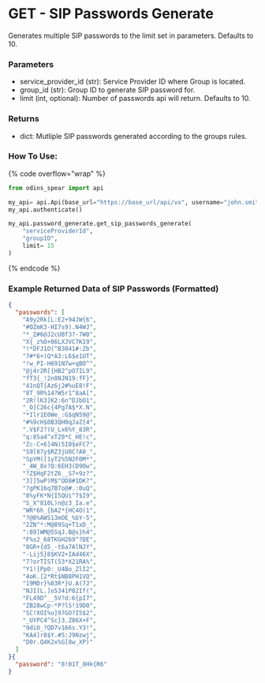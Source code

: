 # GET - SIP Passwords Generate

Generates multiple SIP passwords to the limit set in parameters. Defaults to 10.

### Parameters&#x20;

* service\_provider\_id (str): Service Provider ID where Group is located.&#x20;
* group\_id (str): Group ID to generate SIP password for.&#x20;
* limit (int, optional): Number of passwords api will return. Defaults to 10.

### Returns

* dict: Mutliple SIP passwords generated according to the groups rules.

### How To Use:

{% code overflow="wrap" %}
```python
from odins_spear import api

my_api= api.Api(base_url="https://base_url/api/vx", username="john.smith", password="ODIN_INSTANCE_1")
my_api.authenticate()

my_api.password_generate.get_sip_passwords_generate(
    "serviceProviderId",
    "groupID",
    limit= 15
)
```
{% endcode %}

### Example Returned Data of SIP Passwords (Formatted)

```json
{
  "passwords": [
    "A9y2Rk[L:E2+94JW{6",
    "#OZmK3-HI7s9).N4WJ",
    "*_Z#6@J2cUBf3?-7W0",
    "X{_z%O+06LXJVC7K19",
    "!*DFJ1O(^B3041#:Zb",
    "7#*6+)Q*A3:L6$e1UT",
    "!w_PI-H691N7w+qBO^",
    "@j4r2R[{HB2^pO7IL9",
    "fT3{_!2n8NJN19:fF}",
    "41nQT{Az6j2#%uE8!F",
    "8T_9R%14?W5r1^8aA[",
    "2R!lK3]K2:6n^DJbO1",
    "_O]C26c{4Pg7A$*X.N",
    "*Ilr1E0We_:G$qN59@",
    "#%9cH$0B3QH0qJaZ{4",
    ".V$F2?(U_Lx6%Y_83R",
    "q:85a4^xTZ0*C_HE!c",
    "Zc-C+6]4N)5I0$eFC7",
    "S9[87y$RZ3jU8C?A0_",
    "SpYM([1yT2%5N2F0M*",
    "_4W_8x?Q:6EH3(D9Ow",
    "?Z$HqF2tZ6__S7+9z?",
    "3]]5wP)M$^OD8#1DK?",
    "?gPK16q7B7o@#.:0uQ",
    "8%yFK*N{I5QUi^7$I9",
    "S_X^810L)n@z3_Ia.e",
    "WR*6h_{bA2*{HC4O(1",
    "?@0%AWS13mOE_%bY-5",
    "2ZN^*:M@89Sq+T1xD_",
    ":89]WM@5SqJ.B@s}h4",
    "F%s2_68TKGH269^?DE",
    "8GR+{d5_-t6a7AlNJY",
    "-Lij5}8$KV2+IAd46X",
    "7?orTIST(53*X21RA%",
    "Y1![Pp0:_U4Bo_ZlI2",
    "4oK.[2*Rt$NB8PH1VQ",
    "19MDr}%03R*}U.A(7J",
    "NJI[L.]o5341P82If(",
    "FL49D^__5V?d:6{pI7",
    "ZB28wCp-*P?lS!19D0",
    "SC!XOI%u]97GO?I5$2",
    "_UYPC4^Sc}3.Z86X+F",
    "9diO_?QD7v166s.Y3!",
    "KA4]r8$Y.#5:J9Nzwj",
    "D0r.Q4K2x%G[8w_XP)"
  ]
}{
  "password": "8!01T_8Hk{R6"
}
```

